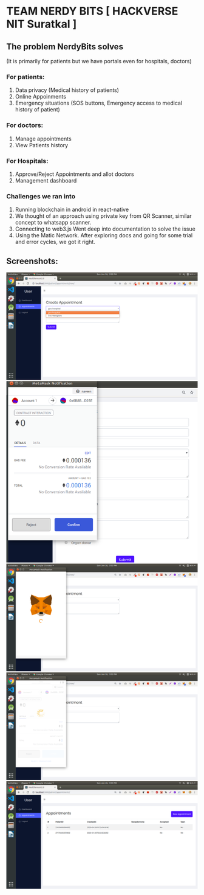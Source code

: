 # TEAM NERDY BITS [ HACKVERSE NIT Suratkal ]


## The problem NerdyBits solves

(It is primarily for patients but we have portals even for hospitals, doctors)

### For patients:

1. Data privacy (Medical history of patients)
1. Online Appoinments
1. Emergency situations (SOS buttons, Emergency access to medical history of patient)

### For doctors:

1. Manage appointments
1. View Patients history

### For Hospitals:

1. Approve/Reject Appointments and allot doctors
1. Management dashboard


### Challenges we ran into
1. Running blockchain in android in react-native
1. We thought of an approach using private key from QR Scanner, similar concept to whatsapp scanner.
1. Connecting to web3.js Went deep into documentation to solve the issue
1. Using the Matic Network. After exploring docs and going for some trial and error cycles, we got it right.

## Screenshots:

<div align='center'>
    <img src='screenshots/5.png' >
    <img src='screenshots/3.png' >
    <img src='screenshots/6.png' >
    <img src='screenshots/7.png' >
    <img src='screenshots/8.png' >
</div>